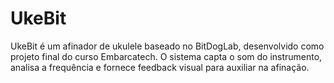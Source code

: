 # UkeBit
UkeBit é um afinador de ukulele baseado no BitDogLab, desenvolvido como projeto final do curso Embarcatech. O sistema capta o som do instrumento, analisa a frequência e fornece feedback visual para auxiliar na afinação.
